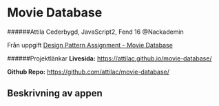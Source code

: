 # Movie Database
######Attila Cederbygd, JavaScript2, Fend 16 @Nackademin

Från uppgift [Design Pattern Assignment - Movie Database](https://github.com/FEND16/javascript2/blob/master/assignment_design_pattern.md)

######Projektlänkar
**Livesida:** https://attilac.github.io/movie-database/

**Github Repo:** https://github.com/attilac/movie-database/

## Beskrivning av appen









